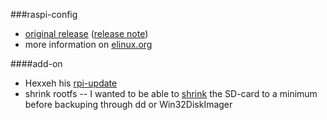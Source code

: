 ###raspi-config
- [original release](https://github.com/asb/raspi-config) ([release note](http://www.raspberrypilabs.com/raspi-config-the-new-cli-tool-raspbian/))
- more information on [elinux.org](http://elinux.org/RPi_raspi-config)

####add-on
- Hexxeh his [rpi-update](https://github.com/Hexxeh/rpi-update)
- shrink rootfs -- I wanted to be able to [shrink](http://www.howtoforge.com/linux_resizing_ext3_partitions) the SD-card to a minimum before backuping through dd or Win32DiskImager
